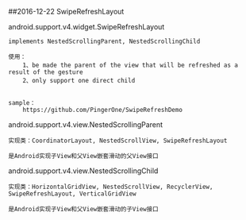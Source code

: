 ##2016-12-22 SwipeRefreshLayout

android.support.v4.widget.SwipeRefreshLayout
	
	implements NestedScrollingParent, NestedScrollingChild
	
	使用：
		1、be made the parent of the view that will be refreshed as a result of the gesture 
		2、only support one direct child


	sample：
		https://github.com/PingerOne/SwipeRefreshDemo
	
android.support.v4.view.NestedScrollingParent
	
	实现类：CoordinatorLayout, NestedScrollView, SwipeRefreshLayout
	
	是Android实现子View和父View嵌套滑动的父View接口
android.support.v4.view.NestedScrollingChild
	
	实现类：HorizontalGridView, NestedScrollView, RecyclerView, SwipeRefreshLayout, VerticalGridView

	是Android实现子View和父View嵌套滑动的子View接口

	